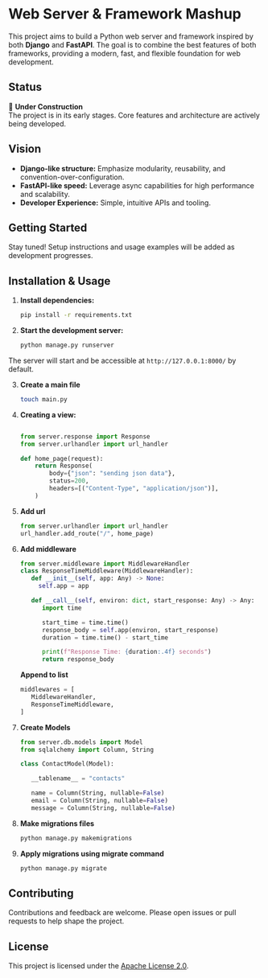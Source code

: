 # Web Server & Framework Mashup

This project aims to build a Python web server and framework inspired by both **Django** and **FastAPI**. The goal is to combine the best features of both frameworks, providing a modern, fast, and flexible foundation for web development.

## Status

🚧 **Under Construction**  
The project is in its early stages. Core features and architecture are actively being developed.

## Vision

- **Django-like structure:** Emphasize modularity, reusability, and convention-over-configuration.
- **FastAPI-like speed:** Leverage async capabilities for high performance and scalability.
- **Developer Experience:** Simple, intuitive APIs and tooling.

## Getting Started

Stay tuned! Setup instructions and usage examples will be added as development progresses.

## Installation & Usage

1. **Install dependencies:**

   ```bash
   pip install -r requirements.txt
   ```

2. **Start the development server:**

   ```bash
   python manage.py runserver
   ```

The server will start and be accessible at `http://127.0.0.1:8000/` by default.

3. **Create a main file**

   ```bash
   touch main.py
   ```

4. **Creating a view:**

   ```python

   from server.response import Response
   from server.urlhandler import url_handler

   def home_page(request):
       return Response(
           body={"json": "sending json data"},
           status=200,
           headers=[("Content-Type", "application/json")],
       )
   ```

5. **Add url**

   ```python
   from server.urlhandler import url_handler
   url_handler.add_route("/", home_page)
   ```

6. **Add middleware**

   ```python
   from server.middleware import MiddlewareHandler
   class ResponseTimeMiddleware(MiddlewareHandler):
      def __init__(self, app: Any) -> None:
        self.app = app

      def __call__(self, environ: dict, start_response: Any) -> Any:
         import time

         start_time = time.time()
         response_body = self.app(environ, start_response)
         duration = time.time() - start_time

         print(f"Response Time: {duration:.4f} seconds")
         return response_body
   ```

   **Append to list**

   ```python
   middlewares = [
      MiddlewareHandler,
      ResponseTimeMiddleware,
   ]
   ```

7. **Create Models**

   ```python
   from server.db.models import Model
   from sqlalchemy import Column, String

   class ContactModel(Model):

      __tablename__ = "contacts"

      name = Column(String, nullable=False)
      email = Column(String, nullable=False)
      message = Column(String, nullable=False)
   ```

8. **Make migrations files**

   ```bash
   python manage.py makemigrations
   ```

9. **Apply migrations using migrate command**
   ```bash
   python manage.py migrate
   ```

## Contributing

Contributions and feedback are welcome. Please open issues or pull requests to help shape the project.

## License

This project is licensed under the [Apache License 2.0](https://www.apache.org/licenses/LICENSE-2.0).
